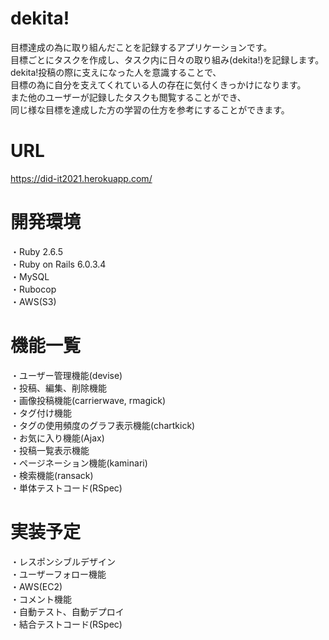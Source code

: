 # dekita!
目標達成の為に取り組んだことを記録するアプリケーションです。  
目標ごとにタスクを作成し、タスク内に日々の取り組み(dekita!)を記録します。  
dekita!投稿の際に支えになった人を意識することで、  
目標の為に自分を支えてくれている人の存在に気付くきっかけになります。  
また他のユーザーが記録したタスクも閲覧することができ、  
同じ様な目標を達成した方の学習の仕方を参考にすることができます。

# URL  
https://did-it2021.herokuapp.com/

# 開発環境
・Ruby 2.6.5  
・Ruby on Rails 6.0.3.4  
・MySQL  
・Rubocop  
・AWS(S3)

# 機能一覧
・ユーザー管理機能(devise)  
・投稿、編集、削除機能  
・画像投稿機能(carrierwave, rmagick)  
・タグ付け機能  
・タグの使用頻度のグラフ表示機能(chartkick)  
・お気に入り機能(Ajax)  
・投稿一覧表示機能  
・ページネーション機能(kaminari)  
・検索機能(ransack)  
・単体テストコード(RSpec)  

# 実装予定 
・レスポンシブルデザイン  
・ユーザーフォロー機能  
・AWS(EC2)  
・コメント機能  
・自動テスト、自動デプロイ  
・結合テストコード(RSpec)  